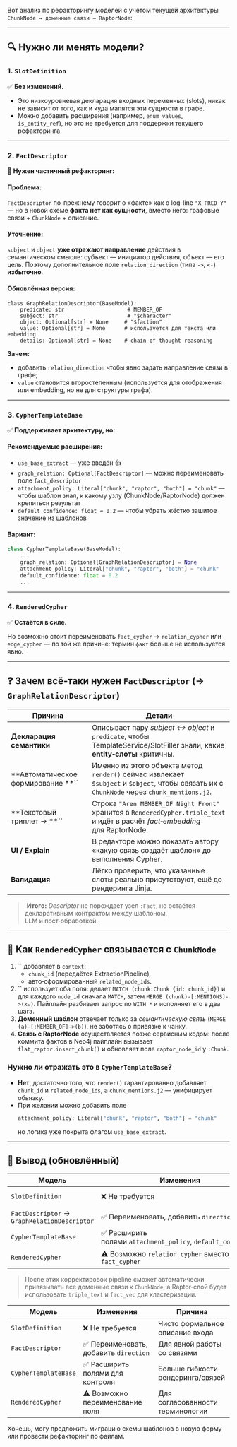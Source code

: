 Вот анализ по рефакторингу моделей с учётом текущей архитектуры `ChunkNode → доменные связи → RaptorNode`:

---

## 🔍 Нужно ли менять модели?

### 1. `SlotDefinition`

✅ **Без изменений.**

- Это низкоуровневая декларация входных переменных (slots), никак не зависит от того, как и куда мапятся эти сущности в графе.
- Можно добавить расширения (например, `enum_values`, `is_entity_ref`), но это не требуется для поддержки текущего рефакторинга.

---

### 2. `FactDescriptor`

🔁 **Нужен частичный рефакторинг:**

#### Проблема:

`FactDescriptor` по-прежнему говорит о «факте» как о log-line `"X PRED Y"` — но в новой схеме **факта нет как сущности**, вместо него: графовые связи + `ChunkNode` + описание.

#### Уточнение:

`subject` и `object` **уже отражают направление** действия в семантическом смысле: субъект — инициатор действия, объект — его цель. Поэтому дополнительное поле `relation_direction` (типа `->`, `<-`) **избыточно**.

#### Обновлённая версия:

```pythonpython
class GraphRelationDescriptor(BaseModel):
    predicate: str                    # MEMBER_OF
    subject: str                      # "$character"
    object: Optional[str] = None     # "$faction"
    value: Optional[str] = None      # используется для текста или embedding
    details: Optional[str] = None    # chain-of-thought reasoning
```

**Зачем:**

- добавить `relation_direction` чтобы явно задать направление связи в графе;
- `value` становится второстепенным (используется для отображения или embedding, но не для структуры графа).

---

### 3. `CypherTemplateBase`

✅ **Поддерживает архитектуру, но:**

#### Рекомендуемые расширения:

- `use_base_extract` — уже введён 👍
- `graph_relation: Optional[FactDescriptor]` — можно переименовать поле `fact_descriptor`
- `attachment_policy: Literal["chunk", "raptor", "both"] = "chunk"` — чтобы шаблон знал, к какому узлу (ChunkNode/RaptorNode) должен крепиться результат
- `default_confidence: float = 0.2` — чтобы убрать жёстко зашитое значение из шаблонов

#### Вариант:

```python
class CypherTemplateBase(BaseModel):
    ...
    graph_relation: Optional[GraphRelationDescriptor] = None
    attachment_policy: Literal["chunk", "raptor", "both"] = "chunk"
    default_confidence: float = 0.2
    ...
```

---

### 4. `RenderedCypher`

✅ **Остаётся в силе.**

Но возможно стоит переименовать `fact_cypher` → `relation_cypher` или `edge_cypher` — по той же причине: термин `факт` больше не используется явно.

---

## ❓ Зачем всё‑таки нужен `FactDescriptor` (→ `GraphRelationDescriptor`)

| Причина                                  | Детали                                                                                                                                 |
| ---------------------------------------- | -------------------------------------------------------------------------------------------------------------------------------------- |
| **Декларация семантики**                 | Описывает пару *subject ↔ object* и `predicate`, чтобы TemplateService/SlotFiller знали, какие **entity‑слоты** критичны.              |
| \*\*Автоматическое формирование \*\*\`\` | Именно из этого объекта метод `render()` сейчас извлекает `$subject` и `$object`, чтобы связать их с `ChunkNode` через `chunk_mentions.j2`. |
| \*\*Текстовый триплет → \*\*\`\`         | Строка `"Aren MEMBER_OF Night Front"` хранится в `RenderedCypher.triple_text` и идёт в расчёт *fact‑embedding* для RaptorNode.         |
| **UI / Explain**                         | В редакторе можно показать автору «какую связь создаёт шаблон» до выполнения Cypher.                                                   |
| **Валидация**                            | Лёгко проверить, что указанные слоты реально присутствуют, ещё до рендеринга Jinja.                                                    |

>  **Итого:** *Descriptor* не порождает узел `:Fact`, но остаётся декларативным контрактом между шаблоном, LLM и пост‑обработкой.

---

## 🔗 Как `RenderedCypher` связывается с `ChunkNode`

1. \`\` добавляет в `context`:
   - `chunk_id` (передаётся ExtractionPipeline),
   - авто‑сформированный `related_node_ids`.
2. \`\` использует оба поля: делает `MATCH (chunk:Chunk {id: chunk_id})` и для
   каждого `node_id` сначала `MATCH`, затем `MERGE (chunk)-[:MENTIONS]->(xᵢ)`.
   Пайплайн разбивает запрос по ``WITH *`` и исполняет его в два шага.
3. **Доменный шаблон** отвечает только за *семантическую связь* (`MERGE (a)-[:MEMBER_OF]->(b)`), не заботясь о привязке к чанку.
4. **Связь с RaptorNode** осуществляется позже сервисным кодом: после коммита фактов в Neo4j пайплайн вызывает `flat_raptor.insert_chunk()` и обновляет поле `raptor_node_id` у `:Chunk`.

### Нужно ли отражать это в `CypherTemplateBase`?

- **Нет**, достаточно того, что `render()` гарантированно добавляет `chunk_id` и `related_node_ids`, а `chunk_mentions.j2` — унифицирует обвязку.
- При желании можно добавить поле
  ```python
  attachment_policy: Literal["chunk", "raptor", "both"] = "chunk"
  ```
  но логика уже покрыта флагом `use_base_extract`.

---

## 🧠 Вывод (обновлённый)

| Модель                                       | Изменения                                                    | Причина                                               |
| -------------------------------------------- | ------------------------------------------------------------ | ----------------------------------------------------- |
| `SlotDefinition`                             | ❌ Не требуется                                               | Чисто формальное описание входа                       |
| `FactDescriptor` → `GraphRelationDescriptor` | ✅ Переименовать, добавить `direction`                        | Декларирует семантику связи и служит для `fact_vec`   |
| `CypherTemplateBase`                         | ✅ Расширить полями `attachment_policy`, `default_confidence` | Гибкость рендеринга и контроля связей                 |
| `RenderedCypher`                             | ⚠️ Возможно `relation_cypher` вместо `fact_cypher`           | Терминология («факт» больше не нужен)                 |

> После этих корректировок pipeline сможет автоматически привязывать все доменные связи к `ChunkNode`, а Raptor‑слой будет использовать `triple_text` и `fact_vec` для кластеризации.

| Модель               | Изменения                             | Причина                           |
| -------------------- | ------------------------------------- | --------------------------------- |
| `SlotDefinition`     | ❌ Не требуется                        | Чисто формальное описание входа   |
| `FactDescriptor`     | ✅ Переименовать, добавить `direction` | Для явной работы со связями       |
| `CypherTemplateBase` | ✅ Расширить полями для контроля       | Больше гибкости рендеринга/связей |
| `RenderedCypher`     | ⚠️ Возможно переименование поля       | Для согласованности терминологии  |

Хочешь, могу предложить миграцию схемы шаблонов в новую форму или провести рефакторинг по файлам.
